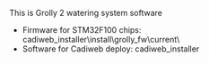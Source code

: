 This is Grolly 2 watering system software

- Firmware for STM32F100 chips: cadiweb_installer\install\grolly_fw\current\
- Software for Cadiweb deploy: cadiweb_installer
